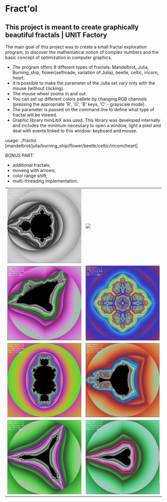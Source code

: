 # Fract'ol
This project is meant to create graphically beautiful fractals | UNIT Factory
-----------------------------------------------------------------------------
The main goal of this project was to create a small fractal exploration program, to discover the mathematical notion of complex numbers and the basic concept of optimization in computer graphics.

- The program offers 8 different types of fractals: Mandelbrot, Julia, Burning_ship, flower(selfmade, variation of Julia), beetle, celtic, iricorn, heart.
- It is possible to make the parameter of the Julia set vary only with the mouse (without clicking).
- The mouse wheel zooms in and out.
- You can set up different colors pallete by changing RGB channels (pressing the appropriate 'R', 'G', 'B' keys, 'C' - grayscale mode).
- The parameter is passed on the command line to define what type of fractal will be viewed.
- Graphic library miniLibX was used. This library was developed internally and includes the minimum necessary to open a window, light a pixel and deal with events linked to this window: keyboard and mouse.

usage: ./fractol [mandelbrot/julia/burning_ship/flower/beetle/celtic/iricorn/heart]

BONUS PART:
- additional fractals;
- moveng with arrows;
- color range shift;
- multi-threading implementation.

<table style="width:100%">
  <tr>
    <td><img src="https://github.com/nkuchyna/Fractol/blob/master/screenshots/mandelbrot.png" data-canonical-src="mandelbrot" width="250"/></td>
    <td><img src="https://i.imgflip.com/2staxz.gif" data-canonical-src="julia" width="250"/></td> 
  </tr>
  <tr>
    <td><img src="https://github.com/nkuchyna/Fractol/blob/master/screenshots/burning_ship.png" data-canonical-src="burning_ship" width="250"/></td>
    <td><img src="https://github.com/nkuchyna/Fractol/blob/master/screenshots/flower.png" data-canonical-src="flower" width="250"/></td> 
  </tr>
    <tr>
    <td><img src="https://github.com/nkuchyna/Fractol/blob/master/screenshots/beetle.png" data-canonical-src="beetle" width="250"/></td>
     <td><img src="https://github.com/nkuchyna/Fractol/blob/master/screenshots/celtic.png" data-canonical-src="celtic" width="250"/></td> 
  </tr>
  <tr>
    <td><img src="https://github.com/nkuchyna/Fractol/blob/master/screenshots/iricorn.png" data-canonical-src="iricorn" width="250"/></td>
    <td><img src="https://github.com/nkuchyna/Fractol/blob/master/screenshots/heart.png" data-canonical-src="heart" width="250"/></td>
  </tr>
</table>
